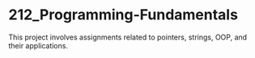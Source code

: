 # 212_Programming-Fundamentals
This project involves assignments related to pointers, strings, OOP, and their applications.

